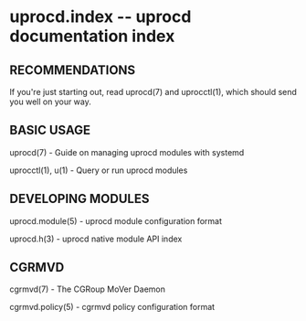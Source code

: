 # uprocd.index -- uprocd documentation index

## RECOMMENDATIONS

If you're just starting out, read uprocd(7) and uprocctl(1), which should send you
well on your way.

## BASIC USAGE

uprocd(7) - Guide on managing uprocd modules with systemd

uprocctl(1), u(1) - Query or run uprocd modules

## DEVELOPING MODULES

uprocd.module(5) - uprocd module configuration format

uprocd.h(3) - uprocd native module API index

## CGRMVD

cgrmvd(7) - The CGRoup MoVer Daemon

cgrmvd.policy(5) - cgrmvd policy configuration format
